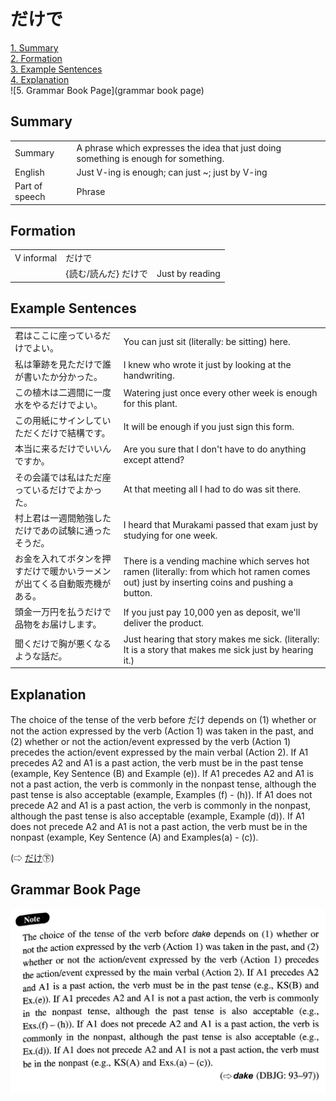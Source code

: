 # だけで

[1. Summary](#summary)<br>
[2. Formation](#formation)<br>
[3. Example Sentences](#example-sentences)<br>
[4. Explanation](#explanation)<br>
![5. Grammar Book Page](grammar book page)<br>


## Summary

<table><tr>   <td>Summary</td>   <td>A phrase which expresses the idea that just doing something is enough for something.</td></tr><tr>   <td>English</td>   <td>Just V-ing is enough; can just ~; just by V-ing</td></tr><tr>   <td>Part of speech</td>   <td>Phrase</td></tr></table>

## Formation

<table class="table"> <tbody><tr class="tr head"> <td class="td"><span class="bold"><span>V informal</span></span></td> <td class="td"><span class="concept">だけで</span> </td> <td class="td"><span>&nbsp;</span></td> </tr> <tr class="tr"> <td class="td"><span>&nbsp;</span></td> <td class="td"><span>{読む/読んだ} <span class="concept">だけで</span></span></td> <td class="td"><span>Just by reading</span></td> </tr> </tbody></table>

## Example Sentences

<table><tr>   <td>君はここに座っているだけでよい。</td>   <td>You can just sit (literally: be sitting) here.</td></tr><tr>   <td>私は筆跡を見ただけで誰が書いたか分かった。</td>   <td>I knew who wrote it just by looking at the handwriting.</td></tr><tr>   <td>この植木は二週間に一度水をやるだけでよい。</td>   <td>Watering just once every other week is enough for this plant.</td></tr><tr>   <td>この用紙にサインしていただくだけで結構です。</td>   <td>It will be enough if you just sign this form.</td></tr><tr>   <td>本当に来るだけでいいんですか。</td>   <td>Are you sure that I don't have to do anything except attend?</td></tr><tr>   <td>その会議では私はただ座っているだけでよかった。</td>   <td>At that meeting all I had to do was sit there.</td></tr><tr>   <td>村上君は一週間勉強しただけであの試験に通ったそうだ。</td>   <td>I heard that Murakami passed that exam just by studying for one week.</td></tr><tr>   <td>お金を入れてボタンを押すだけで暖かいラーメンが出てくる自動販売機がある。</td>   <td>There is a vending machine which serves hot ramen (literally: from which hot ramen comes out) just by inserting coins and pushing a button.</td></tr><tr>   <td>頭金一万円を払うだけで品物をお届けします。</td>   <td>If you just pay 10,000 yen as deposit, we'll deliver the product.</td></tr><tr>   <td>聞くだけで胸が悪くなるような話だ。</td>   <td>Just hearing that story makes me sick. (literally: It is a story that makes me sick just by hearing it.)</td></tr></table>

## Explanation

<p>The choice of the tense of the verb before <span class="cloze">だけ</span> depends on (1) whether or not the action expressed by the verb (Action 1) was taken in the past, and (2) whether or not the action/event expressed by the verb (Action 1) precedes the action/event expressed by the main verbal (Action 2). If A1 precedes A2 and A1 is a past action, the verb must be in the past tense (example, Key Sentence (B) and Example (e)). If A1 precedes A2 and A1 is not a past action, the verb is commonly in the nonpast tense, although the past tense is also acceptable (example, Examples (f) - (h)). If A1 does not precede A2 and A1 is a past action, the verb is commonly in the nonpast, although the past tense is also acceptable (example, Example (d)). If A1 does not precede A2 and A1 is not a past action, the verb must be in the nonpast (example, Key Sentence (A) and Examples(a) - (c)).</p>  <p>(⇨ <a href="http://bunpou.neocities.org/基本basic.html#㊦ だけ">だけ</a>㊦)</p>

## Grammar Book Page

![](../img/Intermediateだけで.png)

